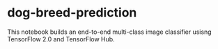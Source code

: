 # dog-breed-prediction
This notebook builds an end-to-end multi-class image classifier usisng TensorFlow 2.0 and TensorFlow Hub.
